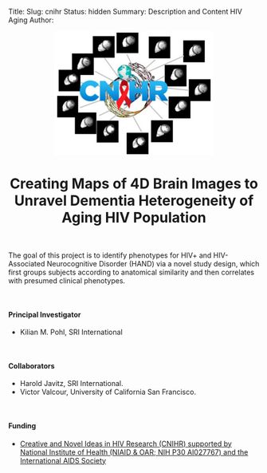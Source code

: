 Title:
Slug: cnihr
Status: hidden
Summary: Description and Content HIV Aging
Author:

 <div>
    <center><img src="../images/logo/CNIHR-Project-Icon.jpg" alt="CNIHR" align="middle"></center>
</div>

<h1 align="middle">Creating Maps of 4D Brain Images to Unravel Dementia Heterogeneity of Aging HIV Population</h1>

<br />

The goal of this project is to identify phenotypes for HIV+ and HIV-Associated Neurocognitive Disorder (HAND) via a novel study design, which first groups subjects according to anatomical similarity and then correlates with presumed clinical phenotypes.

<br />

#### Principal Investigator

 * Kilian M. Pohl, SRI International


<br />

#### Collaborators

 * Harold Javitz, SRI International.
 * Victor Valcour, University of California San Francisco.

</br>

#### Funding

 * [Creative and Novel Ideas in HIV Research (CNIHR) supported by National Institute of Health (NIAID & OAR; NIH P30 AI027767) and the International AIDS Society][link]

[link]: http://cnihr.org/
